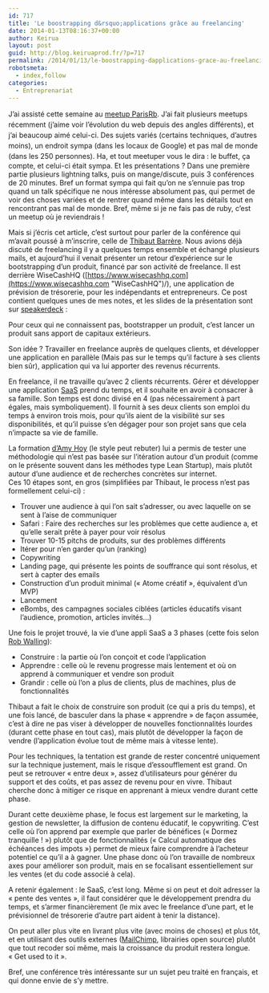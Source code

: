 ```yaml
---
id: 717
title: 'Le boostrapping d&rsquo;applications grâce au freelancing'
date: 2014-01-13T08:16:37+00:00
author: Keirua
layout: post
guid: http://blog.keiruaprod.fr/?p=717
permalink: /2014/01/13/le-boostrapping-dapplications-grace-au-freelancing/
robotsmeta:
  - index,follow
categories:
  - Entreprenariat
---
```

<span style="line-height: 1.5em;">J&rsquo;ai assisté cette semaine au <a title="ParisRb" href="http://www.meetup.com/parisrb/">meetup ParisRb</a>. J&rsquo;ai fait plusieurs meetups récemment (j&rsquo;aime voir l&rsquo;évolution du web depuis des angles différents), et j&rsquo;ai beaucoup aimé celui-ci. Des sujets variés (certains techniques, d&rsquo;autres moins), un endroit sympa (dans les locaux de Google) et pas mal de monde (dans les 250 personnes). </span>Ha, et tout meetuper vous le dira : le buffet, ça compte, et celui-ci était sympa. Et les présentations ? Dans une première partie plusieurs lightning talks, puis on mange/discute, puis 3 conférences de 20 minutes. Bref un format sympa qui fait qu&rsquo;on ne s&rsquo;ennuie pas trop quand un talk spécifique ne nous intéresse absolument pas, qui permet de voir des choses variées et de rentrer quand même dans les détails tout en rencontrant pas mal de monde. Bref, même si je ne fais pas de ruby, c&rsquo;est un meetup où je reviendrais !

Mais si j&rsquo;écris cet article, c&rsquo;est surtout pour parler de la conférence qui m&rsquo;avait poussé à m&rsquo;inscrire, celle de [Thibaut Barrère](https://twitter.com/thibaut_barrere "Thibaut Barrère"). Nous avions déjà discuté de freelancing il y a quelques temps ensemble et échangé plusieurs mails, et aujourd&rsquo;hui il venait présenter un retour d&rsquo;expérience sur le bootstrapping d&rsquo;un produit, financé par son activité de freelance. Il est derrière WiseCashHQ ([https://www.wisecashhq.com](https://www.wisecashhq.com "WiseCashHQ")/), une application de prévision de trésorerie, pour les indépendants et entrepreneurs. Ce post contient quelques unes de mes notes, et les slides de la présentation sont sur [speakerdeck](https://speakerdeck.com/thbar/retour-dexperience-sur-le-bootstrapping-de-wisecash-produit-saas) :

Pour ceux qui ne connaissent pas, bootstrapper un produit, c&rsquo;est lancer un produit sans apport de capitaux extérieurs.

Son idée ? Travailler en freelance auprès de quelques clients, et développer une application en parallèle (Mais pas sur le temps qu&rsquo;il facture à ses clients bien sûr), application qui va lui apporter des revenus récurrents.

En freelance, il ne travaille qu&rsquo;avec 2 clients récurrents. Gérer et développer une application [SaaS](http://fr.wikipedia.org/wiki/Logiciel_en_tant_que_service "Software as a Service") prend du temps, et il souhaite en avoir à consacrer à sa famille. Son temps est donc divisé en 4 (pas nécessairement à part égales, mais symboliquement). Il fournit à ses deux clients son emploi du temps à environ trois mois, pour qu&rsquo;ils aient de la visibilité sur ses disponibilités, et qu&rsquo;il puisse s&rsquo;en dégager pour son projet sans que cela n&rsquo;impacte sa vie de famille.

La formation [d&rsquo;Amy Hoy](http://unicornfree.com/ "UnicornFree") (le style peut rebuter) lui a permis de tester une méthodologie qui n&rsquo;est pas basée sur l&rsquo;itération autour d&rsquo;un produit (comme on le présente souvent dans les méthodes type Lean Startup), mais plutôt autour d&rsquo;une audience et de recherches concrètes sur internet.  
Ces 10 étapes sont, en gros (simplifiées par Thibaut, le process n&rsquo;est pas formellement celui-ci) :

  * Trouver une audience à qui l&rsquo;on sait s&rsquo;adresser, ou avec laquelle on se sent à l&rsquo;aise de communiquer
  * Safari : Faire des recherches sur les problèmes que cette audience a, et qu&rsquo;elle serait prête à payer pour voir résolus
  * Trouver 10-15 pitchs de produits, sur des problèmes différents
  * Itérer pour n&rsquo;en garder qu&rsquo;un (ranking)
  * Copywriting
  * Landing page, qui présente les points de souffrance qui sont résolus, et sert à capter des emails
  * Construction d&rsquo;un produit minimal (« Atome créatif », équivalent d&rsquo;un MVP)
  * Lancement
  * eBombs, des campagnes sociales ciblées (articles éducatifs visant l&rsquo;audience, promotion, articles invités&#8230;)

Une fois le projet trouvé, la vie d&rsquo;une appli SaaS a 3 phases (cette fois selon [Rob Walling](twitter.com/robwalling "Rob Walling")):

  * Construire : la partie où l&rsquo;on conçoit et code l&rsquo;application
  * Apprendre : celle où le revenu progresse mais lentement et où on apprend à communiquer et vendre son produit
  * Grandir : celle où l&rsquo;on a plus de clients, plus de machines, plus de fonctionnalités

Thibaut a fait le choix de construire son produit (ce qui a pris du temps), et une fois lancé, de basculer dans la phase « apprendre » de façon assumée, c&rsquo;est à dire ne pas viser à développer de nouvelles fonctionnalités lourdes (durant cette phase en tout cas), mais plutôt de développer la façon de vendre (l&rsquo;application évolue tout de même mais à vitesse lente).

Pour les techniques, la tentation est grande de rester concentré uniquement sur la technique justement, mais le risque d&rsquo;essoufflement est grand. On peut se retrouver « entre deux », assez d&rsquo;utilisateurs pour générer du support et des coûts, et pas assez de revenu pour en vivre. Thibaut cherche donc à mitiger ce risque en apprenant à mieux vendre durant cette phase.

Durant cette deuxième phase, le focus est largement sur le marketing, la gestion de newsletter, la diffusion de contenu éducatif, le copywriting. C&rsquo;est celle où l&rsquo;on apprend par exemple que parler de bénéfices (« Dormez tranquille ! ») plutôt que de fonctionnalités (« Calcul automatique des échéances des impots ») permet de mieux faire comprendre à l&rsquo;acheteur potentiel ce qu&rsquo;il a à gagner. Une phase donc où l&rsquo;on travaille de nombreux axes pour améliorer son produit, mais en se focalisant essentiellement sur les ventes (et du code associé à cela).

A retenir également : le SaaS, c&rsquo;est long. Même si on peut et doit adresser la « pente des ventes », il faut considérer que le développement prendra du temps, et s&rsquo;armer financièrement (le mix avec le freelance d&rsquo;une part, et le prévisionnel de trésorerie d&rsquo;autre part aident à tenir la distance).

On peut aller plus vite en livrant plus vite (avec moins de choses) et plus tôt, et en utilisant des outils externes ([MailChimp](http://mailchimp.com/ "MailChimp"), librairies open source) plutôt que tout recoder soi même, mais la croissance du produit restera longue. « Get used to it ».

Bref, une conférence très intéressante sur un sujet peu traité en français, et qui donne envie de s&rsquo;y mettre.